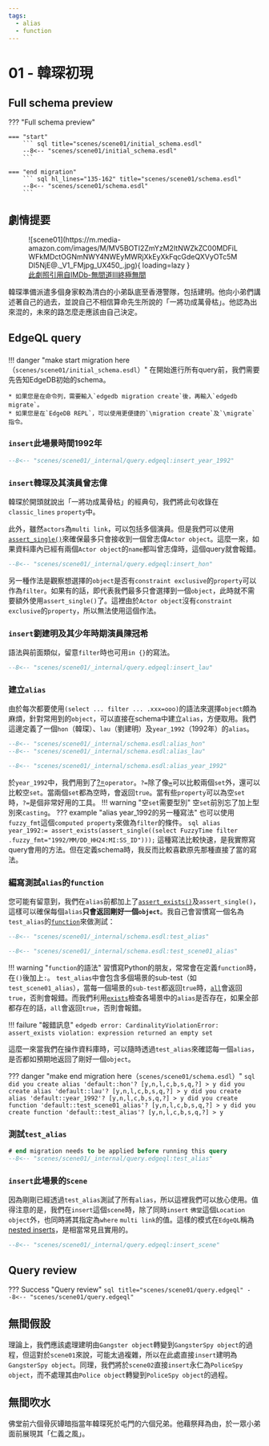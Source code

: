 ```yaml
---
tags:
  - alias
  - function
---
```


# 01 - 韓琛初現

## Full schema preview
??? "Full schema preview"

    === "start"
        ``` sql title="scenes/scene01/initial_schema.esdl"
        --8<-- "scenes/scene01/initial_schema.esdl"
        ```

    === "end migration" 
        ``` sql hl_lines="135-162" title="scenes/scene01/schema.esdl"
        --8<-- "scenes/scene01/schema.esdl"
        ```
## 劇情提要
<figure markdown>
![scene01](https://m.media-amazon.com/images/M/MV5BOTI2ZmYzM2ItNWZkZC00MDFiLWFkMDctOGNmNWY4NWEyMWRjXkEyXkFqcGdeQXVyOTc5MDI5NjE@._V1_FMjpg_UX450_.jpg){ loading=lazy }
  <figcaption><a href="https://www.imdb.com/title/tt0374339/mediaindex">此劇照引用自IMDb-無間道Ⅲ終極無間</a></figcaption>
</figure>

韓琛準備派遣多個身家較為清白的小弟臥底至香港警隊，包括建明。他向小弟們講述著自己的過去，並說自己不相信算命先生所說的「一將功成萬骨枯」。他認為出來混的，未來的路怎麼走應該由自己決定。

## EdgeQL query

###
!!! danger "make start migration here（`scenes/scene01/initial_schema.esdl`）"
    在開始進行所有query前，我們需要先告知EdgeDB初始的schema。

    * 如果您是在命令列，需要輸入`edgedb migration create`後，再輸入`edgedb migrate`。
    * 如果您是在`EdgeDB REPL`，可以使用更便捷的`\migration create`及`\migrate`指令。

### `insert`此場景時間1992年
``` sql title="scenes/scene01/query.edgeql"
--8<-- "scenes/scene01/_internal/query.edgeql:insert_year_1992"
```

### `insert`韓琛及其演員曾志偉
韓琛於開頭就說出「一將功成萬骨枯」的經典句，我們將此句收錄在`classic_lines` `property`中。

此外，雖然`actors`為`multi link`，可以包括多個演員。但是我們可以使用[`assert_single()`](https://www.edgedb.com/docs/stdlib/set#function::std::assert_single)來確保最多只會接收到一個曾志偉`Actor object`。這麼一來，如果資料庫內已經有兩個`Actor object`的`name`都叫曾志偉時，這個query就會報錯。

``` sql title="scenes/scene01/query.edgeql"
--8<-- "scenes/scene01/_internal/query.edgeql:insert_hon"
```

另一種作法是觀察想選擇的`object`是否有`constraint exclusive`的`property`可以作為`filter`。如果有的話，即代表我們最多只會選擇到一個`object`，此時就不需要額外使用`assert_single()`了。這裡由於`Actor object`沒有`constraint exclusive`的`property`，所以無法使用這個作法。

### `insert`劉建明及其少年時期演員陳冠希
語法與前面類似，留意`filter`時也可用`in {}`的寫法。
``` sql title="scenes/scene01/query.edgeql"
--8<-- "scenes/scene01/_internal/query.edgeql:insert_lau"
```

### 建立`alias`
由於每次都要使用`(select ... filter ... .xxx=ooo)`的語法來選擇`object`頗為麻煩，針對常用到的`object`，可以直接在schema中建立`alias`，方便取用。我們這邊定義了一個`hon`（韓琛）、`lau`（劉建明）及`year_1992`（1992年）的`alias`。
``` sql title="scenes/scene01/schema.esdl"
--8<-- "scenes/scene01/_internal/schema.esdl:alias_hon"
--8<-- "scenes/scene01/_internal/schema.esdl:alias_lau"

--8<-- "scenes/scene01/_internal/schema.esdl:alias_year_1992"
```
於`year_1992`中，我們用到了[?=](https://www.edgedb.com/docs/stdlib/generic#operator::coaleq)`operator`。`?=`除了像[`=`](https://www.edgedb.com/docs/stdlib/generic#operator::eq)可以比較兩個`set`外，還可以比較空`set`。當兩個`set`都為空時，會返回`true`。當有些`property`可以為空`set`時，`?=`是個非常好用的工具。
!!! warning "空`set`需要型別"
    空`set`前別忘了加上型別來`casting`。
??? example "alias year_1992的另一種寫法"
    也可以使用`fuzzy_fmt`這個`computed property`來做為`filter`的條件。
    ``` sql
    alias year_1992:= assert_exists(assert_single((select FuzzyTime filter .fuzzy_fmt="1992/MM/DD_HH24:MI:SS_ID")));
    ```
    這種寫法比較快速，是我實際寫query會用的方法。但在定義schema時，我反而比較喜歡原先那種直接了當的寫法。


### 編寫測試`alias`的`function` 
您可能有留意到，我們在`alias`前都加上了[`assert_exists()`](https://www.edgedb.com/docs/stdlib/set#function::std::assert_exists)及`assert_single()`，這樣可以確保每個`alias`**只會返回剛好一個`object`**。我自己會習慣寫一個名為`test_alias`的[`function`](https://www.edgedb.com/docs/datamodel/functions)來做測試：
``` sql title="scenes/scene01/schema.esdl"
--8<-- "scenes/scene01/_internal/schema.esdl:test_alias"

--8<-- "scenes/scene01/_internal/schema.esdl:test_scene01_alias"
```
!!! warning "`function`的語法"
    習慣寫Python的朋友，常常會在定義`function`時，在`()`後加上`:`。
`test_alias`中會包含多個場景的sub-test（如`test_scene01_alias`），當每一個場景的`sub-test`都返回`true`時，[`all`](https://www.edgedb.com/docs/stdlib/set#function::std::all)會返回`true`，否則會報錯。而我們利用[`exists`](https://www.edgedb.com/docs/stdlib/set#operator::exists)檢查各場景中的`alias`是否存在，如果全部都存在的話，`all`會返回`true`，否則會報錯。

!!! failure "報錯訊息"
    ```
    edgedb error: CardinalityViolationError: assert_exists violation: expression returned an empty set
    ```

這麼一來當我們在操作資料庫時，可以隨時透過`test_alias`來確認每一個`alias`，是否都如預期地返回了剛好一個`object`。

??? danger "make end migration here（`scenes/scene01/schema.esdl`）"
    ``` sql
    did you create alias 'default::hon'? [y,n,l,c,b,s,q,?]
    > y
    did you create alias 'default::lau'? [y,n,l,c,b,s,q,?]
    > y
    did you create alias 'default::year_1992'? [y,n,l,c,b,s,q,?]
    > y
    did you create function 'default::test_scene01_alias'? [y,n,l,c,b,s,q,?]
    > y
    did you create function 'default::test_alias'? [y,n,l,c,b,s,q,?]
    > y
    ```

### 測試`test_alias`
``` sql title="scenes/scene01/query.edgeql"
# end migration needs to be applied before running this query
--8<-- "scenes/scene01/_internal/query.edgeql:test_alias"
```

### `insert`此場景的`Scene`
因為剛剛已經透過`test_alias`測試了所有`alias`，所以這裡我們可以放心使用。值得注意的是，我們在`insert`這個`scene`時，除了同時`insert` `佛堂`這個`Location` `object`外，也同時將其指定為`where` `multi link`的值。這樣的模式在`EdgeQL`稱為[nested inserts](https://www.edgedb.com/docs/edgeql/insert#nested-inserts)，是相當常見且實用的。

``` sql title="scenes/scene01/query.edgeql"
--8<-- "scenes/scene01/_internal/query.edgeql:insert_scene"
```

## Query review
??? Success "Query review"
    ``` sql title="scenes/scene01/query.edgeql"
    --8<-- "scenes/scene01/query.edgeql"
    ```

## 無間假設
理論上，我們應該處理建明由`Gangster object`轉變到`GangsterSpy object`的過程，但這對於`scene01`來說，可能太過複雜，所以在此處直接`insert`建明為`GangsterSpy object`。同理，我們將於`scene02`直接`insert`永仁為`PoliceSpy object`，而不處理其由`Police object`轉變到`PoliceSpy object`的過程。

## 無間吹水
佛堂前六個骨灰罈暗指當年韓琛死於屯門的六個兄弟。他藉祭拜為由，於一眾小弟面前展現其「仁義之風」。

